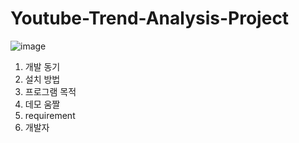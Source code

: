 # Youtube-Trend-Analysis-Project

![image](https://user-images.githubusercontent.com/84823612/125897210-900298df-226d-455c-bb5b-94124bf54cce.png)

1. 개발 동기
2. 설치 방법
3. 프로그램 목적
4. 데모 움짤
5. requirement
6. 개발자 